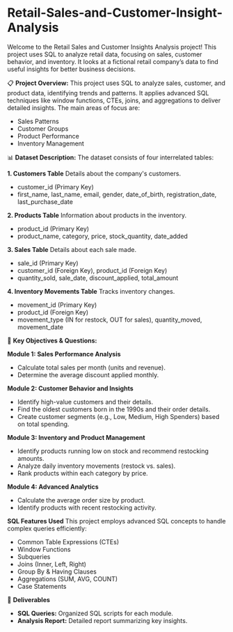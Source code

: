 # Retail-Sales-and-Customer-Insight-Analysis
Welcome to the Retail Sales and Customer Insights Analysis project! This project uses SQL to analyze retail data, focusing on sales, customer behavior, and inventory. It looks at a fictional retail company’s data to find useful insights for better business decisions.

📋 **Project Overview:**
This project uses SQL to analyze sales, customer, and product data, identifying trends and patterns. It applies advanced SQL techniques like window functions, CTEs, joins, and aggregations to deliver detailed insights. The main areas of focus are:
- Sales Patterns
- Customer Groups
- Product Performance
- Inventory Management

📊 **Dataset Description:**
The dataset consists of four interrelated tables:

**1. Customers Table**
Details about the company's customers.
- customer_id (Primary Key)
- first_name, last_name, email, gender, date_of_birth, registration_date, last_purchase_date

**2. Products Table**
Information about products in the inventory.
- product_id (Primary Key)
- product_name, category, price, stock_quantity, date_added

**3. Sales Table**
Details about each sale made.
- sale_id (Primary Key)
- customer_id (Foreign Key), product_id (Foreign Key)
- quantity_sold, sale_date, discount_applied, total_amount

**4. Inventory Movements Table**
Tracks inventory changes.
- movement_id (Primary Key)
- product_id (Foreign Key)
- movement_type (IN for restock, OUT for sales), quantity_moved, movement_date


🎯 **Key Objectives & Questions:**

**Module 1: Sales Performance Analysis**
- Calculate total sales per month (units and revenue).
- Determine the average discount applied monthly.

**Module 2: Customer Behavior and Insights**
- Identify high-value customers and their details.
- Find the oldest customers born in the 1990s and their order details.
- Create customer segments (e.g., Low, Medium, High Spenders) based on total spending.

**Module 3: Inventory and Product Management**
- Identify products running low on stock and recommend restocking amounts.
- Analyze daily inventory movements (restock vs. sales).
- Rank products within each category by price.

**Module 4: Advanced Analytics**
- Calculate the average order size by product.
- Identify products with recent restocking activity.

**SQL Features Used**
This project employs advanced SQL concepts to handle complex queries efficiently:
- Common Table Expressions (CTEs)
- Window Functions
- Subqueries
- Joins (Inner, Left, Right)
- Group By & Having Clauses
- Aggregations (SUM, AVG, COUNT)
- Case Statements


📜 **Deliverables**  
- **SQL Queries:** Organized SQL scripts for each module.  
- **Analysis Report:** Detailed report summarizing key insights.  
